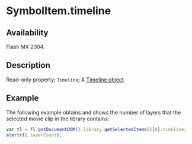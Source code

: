 # SymbolItem.timeline

## Availability

Flash MX 2004.

## Description

Read-only property; `Timeline`; A [Timeline object](../Timeline_object/Timeline_summary.md).

## Example

The following example obtains and shows the number of layers that the selected movie clip in the library contains:

```javascript
var tl = fl.getDocumentDOM().library.getSelectedItems()[0].timeline;
alert(tl.layerCount);
```
